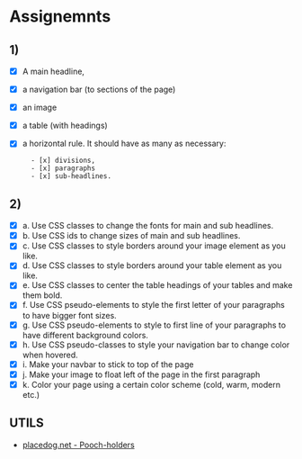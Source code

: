 # Assignemnts

## 1)

- [x] A main headline,
- [x] a navigation bar (to sections of the page)
- [x] an image
- [x] a table (with headings)
- [x] a horizontal rule.
      It should have as many as necessary:

        - [x] divisions,
        - [x] paragraphs
        - [x] sub-headlines.

## 2)

- [x] a. Use CSS classes to change the fonts for main and sub headlines.
- [x] b. Use CSS ids to change sizes of main and sub headlines.
- [x] c. Use CSS classes to style borders around your image element as you like.
- [x] d. Use CSS classes to style borders around your table element as you like.
- [x] e. Use CSS classes to center the table headings of your tables and make them bold.
- [x] f. Use CSS pseudo-elements to style the first letter of your paragraphs to have bigger font sizes.
- [x] g. Use CSS pseudo-elements to style to first line of your paragraphs to have different background colors.
- [x] h. Use CSS pseudo-classes to style your navigation bar to change color when hovered.
- [x] i. Make your navbar to stick to top of the page
- [x] j. Make your image to float left of the page in the first paragraph
- [x] k. Color your page using a certain color scheme (cold, warm, modern etc.)

## UTILS

- [placedog.net - Pooch-holders](https://placedog.net/)
